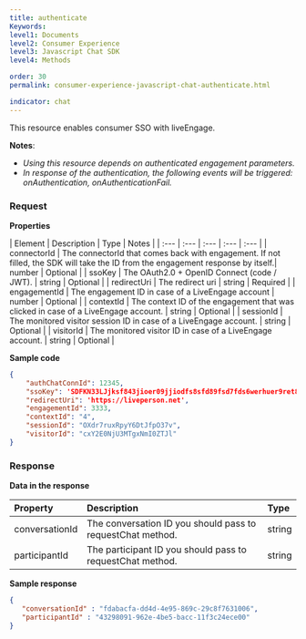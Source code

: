 ```yaml
---
title: authenticate
Keywords:
level1: Documents
level2: Consumer Experience
level3: Javascript Chat SDK
level4: Methods

order: 30
permalink: consumer-experience-javascript-chat-authenticate.html

indicator: chat
---
```


This resource enables consumer SSO with liveEngage.


**Notes**:

- *Using this resource depends on authenticated engagement parameters.*
- *In response of the authentication, the following events will be triggered: onAuthentication, onAuthenticationFail.*

### Request

**Properties**

| Element | Description | Type | Notes |
| :--- | :--- | :--- | :--- | :--- |
| connectorId | The connectorId that comes back with engagement. If not filled, the SDK will take the ID from the engagement response by itself.| number | Optional |
| ssoKey | The OAuth2.0 + OpenID Connect (code / JWT). | string | Optional |
| redirectUri   | The redirect uri | string | Required |
| engagementId  | The engagement ID in case of a LiveEngage account | number | Optional |
| contextId | The context ID of the engagement that was clicked in case of a LiveEngage account. | string | Optional |
| sessionId |  The monitored visitor session ID in case of a LiveEngage account. | string | Optional |
| visitorId | The monitored visitor ID in case of a LiveEngage account. | string | Optional |

**Sample code**


```json
{
    "authChatConnId": 12345,
    "ssoKey": 'SDFKN33LJjksf843jioer09jjiodfs8sfd89fsd7fds6werhuer9ret8h',
    "redirectUri": 'https://liveperson.net',
    "engagementId": 3333,
    "contextId": "4",
    "sessionId": "OXdr7ruxRpyY6DtJfpO37v",
    "visitorId": "cxY2E0NjU3MTgxNmI0ZTJl"
}
```

### Response

**Data in the response**

| Property  | Description | Type |
| :--- | :--- | :--- |
| conversationId | The conversation ID you should pass to requestChat method. | string |
| participantId | The participant ID you should pass to requestChat method. | string |


**Sample response**

```json
{
   "conversationId" : "fdabacfa-dd4d-4e95-869c-29c8f7631006",
   "participantId" : "43298091-962e-4be5-bacc-11f3c24ece00"
}
```